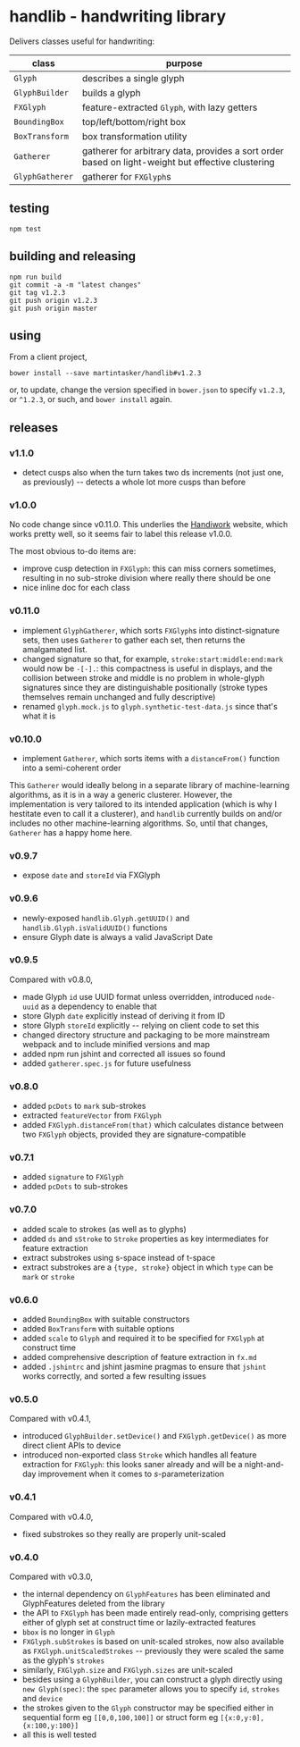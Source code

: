 # handlib - handwriting library

Delivers classes useful for handwriting:

| class | purpose |
| --- | --- |
| `Glyph` | describes a single glyph |
| `GlyphBuilder` | builds a glyph |
| `FXGlyph` | feature-extracted `Glyph`, with lazy getters |
| `BoundingBox` | top/left/bottom/right box |
| `BoxTransform` | box transformation utility |
| `Gatherer` | gatherer for arbitrary data, provides a sort order based on light-weight but effective clustering |
| `GlyphGatherer` | gatherer for `FXGlyph`s |

## testing

```shell
npm test
```

## building and releasing

```shell
npm run build
git commit -a -m "latest changes"
git tag v1.2.3
git push origin v1.2.3
git push origin master
```

## using

From a client project,

```shell
bower install --save martintasker/handlib#v1.2.3
```

or, to update, change the version specified in `bower.json` to specify `v1.2.3`, or `^1.2.3`, or such,
and `bower install` again.

## releases

### v1.1.0

* detect cusps also when the turn takes two ds increments (not just one, as previously) -- detects a whole lot
  more cusps than before

### v1.0.0

No code change since v0.11.0.  This underlies the [Handiwork](http://handiwork.databatix.com) website, which
works pretty well, so it seems fair to label this release v1.0.0.

The most obvious to-do items are:

* improve cusp detection in `FXGlyph`: this can miss corners sometimes, resulting in no sub-stroke division where really there should be one
* nice inline doc for each class

### v0.11.0

* implement `GlyphGatherer`, which sorts `FXGlyph`s into distinct-signature sets, then
  uses `Gatherer` to gather each set, then returns the amalgamated list.
* changed signature so that, for example, `stroke:start:middle:end:mark` would now be `-[-].`:
  this compactness is useful in displays, and the collision between stroke and middle is no
  problem in whole-glyph signatures since they are distinguishable positionally
  (stroke types themselves remain unchanged and fully descriptive)
* renamed `glyph.mock.js` to `glyph.synthetic-test-data.js` since that's what it is

### v0.10.0

* implement `Gatherer`, which sorts items with a `distanceFrom()` function into a semi-coherent order

This `Gatherer` would ideally belong in a separate library of machine-learning algorithms, as it is in a way a generic clusterer.
However, the implementation is very tailored to its intended application (which is why I hestitate even to call it a clusterer),
and `handlib` currently builds on and/or includes no other machine-learning algorithms.  So, until that changes, `Gatherer` has a happy home here.

### v0.9.7

* expose `date` and `storeId` via FXGlyph

### v0.9.6

* newly-exposed `handlib.Glyph.getUUID()` and `handlib.Glyph.isValidUUID()` functions
* ensure Glyph date is always a valid JavaScript Date

### v0.9.5

Compared with v0.8.0,

* made Glyph `id` use UUID format unless overridden, introduced `node-uuid` as a dependency to enable that
* store Glyph `date` explicitly instead of deriving it from ID
* store Glyph `storeId` explicitly -- relying on client code to set this
* changed directory structure and packaging to be more mainstream webpack and to include minified versions and map
* added npm run jshint and corrected all issues so found
* added `gatherer.spec.js` for future usefulness

### v0.8.0

* added `pcDots` to `mark` sub-strokes
* extracted `featureVector` from `FXGlyph`
* added `FXGlyph.distanceFrom(that)` which calculates distance between two `FXGlyph` objects,
  provided they are signature-compatible

### v0.7.1

* added `signature` to `FXGlyph`
* added `pcDots` to sub-strokes

### v0.7.0

* added scale to strokes (as well as to glyphs)
* added `ds` and `sStroke` to `Stroke` properties as key intermediates for feature extraction
* extract substrokes using s-space instead of t-space
* extract substrokes are a `{type, stroke}` object in which `type` can be `mark` or `stroke`

### v0.6.0

* added `BoundingBox` with suitable constructors
* added `BoxTransform` with suitable options
* added `scale` to `Glyph` and required it to be specified for `FXGlyph` at construct time
* added comprehensive description of feature extraction in `fx.md`
* added `.jshintrc` and jshint jasmine pragmas to ensure that `jshint` works correctly,
  and sorted a few resulting issues

### v0.5.0

Compared with v0.4.1,

* introduced `GlyphBuilder.setDevice()` and `FXGlyph.getDevice()` as more direct client APIs to device
* introduced non-exported class `Stroke` which handles all feature extraction for `FXGlyph`:
  this looks saner already and will be a night-and-day improvement when it comes to $s$-parameterization

### v0.4.1

Compared with v0.4.0,

* fixed substrokes so they really are properly unit-scaled

### v0.4.0

Compared with v0.3.0,

* the internal dependency on `GlyphFeatures` has been eliminated and GlyphFeatures deleted from the library
* the API to `FXGlyph` has been made entirely read-only, comprising getters either of glyph set at construct time or lazily-extracted features
* `bbox` is no longer in `Glyph`
* `FXGlyph.subStrokes` is based on unit-scaled strokes, now also available as `FXGlyph.unitScaledStrokes` -- previously they were scaled the same as
  the glyph's `strokes`
* similarly, `FXGlyph.size` and `FXGlyph.sizes` are unit-scaled
* besides using a `GlyphBuilder`, you can construct a glyph directly using `new Glyph(spec)`: the `spec` parameter allows you to specify `id`, `strokes` and `device`
* the strokes given to the `Glyph` constructor may be specified either in sequential form eg `[[0,0,100,100]]` or struct form eg `[{x:0,y:0],{x:100,y:100}]`
* all this is well tested
